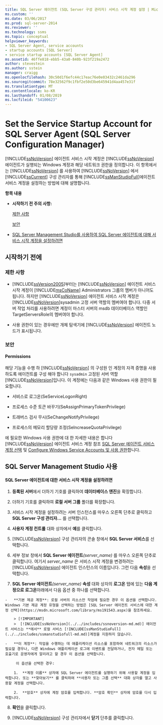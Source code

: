 ```yaml
---
title: SQL Server 에이전트 (SQL Server 구성 관리자) 서비스 시작 계정 설정 | Microsoft Docs
ms.custom: ''
ms.date: 03/06/2017
ms.prod: sql-server-2014
ms.reviewer: ''
ms.technology: ssms
ms.topic: conceptual
helpviewer_keywords:
- SQL Server Agent, service accounts
- startup accounts [SQL Server]
- service startup accounts [SQL Server Agent]
ms.assetid: 46ffe818-ebb5-43a0-840b-923f219a2472
author: stevestein
ms.author: sstein
manager: craigg
ms.openlocfilehash: 30c50d1f6efc44c17eac76e0e03432c2461da296
ms.sourcegitcommit: 78e32562f9c1fbf2e50d3be645941d4aa457e31f
ms.translationtype: MT
ms.contentlocale: ko-KR
ms.lasthandoff: 01/08/2019
ms.locfileid: "54100623"
---
```

# <a name="set-the-service-startup-account-for-sql-server-agent-sql-server-configuration-manager"></a>Set the Service Startup Account for SQL Server Agent (SQL Server Configuration Manager)
  [!INCLUDE[ssNoVersion](../../includes/ssnoversion-md.md)] 에이전트 서비스 시작 계정은 [!INCLUDE[ssNoVersion](../../includes/ssnoversion-md.md)] 에이전트가 실행되는 Windows 계정과 해당 네트워크 권한을 정의합니다. 이 항목에서는 [!INCLUDE[ssNoVersion](../../includes/ssnoversion-md.md)] 를 사용하여 [!INCLUDE[ssNoVersion](../../includes/ssnoversion-md.md)] 에서 [!INCLUDE[ssCurrent](../../includes/sscurrent-md.md)] 구성 관리자를 통해 [!INCLUDE[ssManStudioFull](../../includes/ssmanstudiofull-md.md)]에이전트 서비스 계정을 설정하는 방법에 대해 설명합니다.  
  
 **항목 내용**  
  
-   **시작하기 전 주의 사항:**  
  
     [제한 사항](#Restrictions)  
  
     [보안](#Security)  
  
-   [SQL Server Management Studio를 사용하여 SQL Server 에이전트에 대해 서비스 시작 계정을 설정하려면](#SSMSProcedure)  
  
##  <a name="BeforeYouBegin"></a> 시작하기 전에  
  
###  <a name="Restrictions"></a> 제한 사항  
  
-   [!INCLUDE[ssVersion2005](../../includes/ssversion2005-md.md)]부터는 [!INCLUDE[ssNoVersion](../../includes/ssnoversion-md.md)] 에이전트 서비스 시작 계정이 [!INCLUDE[msCoName](../../includes/msconame-md.md)] Administrators 그룹의 멤버가 아니어도 됩니다. 하지만 [!INCLUDE[ssNoVersion](../../includes/ssnoversion-md.md)] 에이전트 서비스 시작 계정은 [!INCLUDE[ssNoVersion](../../includes/ssnoversion-md.md)]sysadmin 고정 서버 역할의 멤버여야 합니다. 다중 서버 작업 처리를 사용하려면 계정이 마스터 서버의 msdb 데이터베이스 역할인 TargetServersRole의 멤버여야 합니다.  
  
-   사용 권한이 있는 경우에만 개체 탐색기에 [!INCLUDE[ssNoVersion](../../includes/ssnoversion-md.md)] 에이전트 노드가 표시됩니다.  
  
###  <a name="Security"></a> 보안  
  
####  <a name="Permissions"></a> Permissions  
 해당 기능을 수행 하 [!INCLUDE[ssNoVersion](../../includes/ssnoversion-md.md)] 의 구성원 인 계정의 자격 증명을 사용 하도록 에이전트를 구성 해야 합니다 `sysadmin` 고정된 서버 역할 [!INCLUDE[ssNoVersion](../../includes/ssnoversion-md.md)]입니다. 이 계정에는 다음과 같은 Windows 사용 권한이 필요합니다.  
  
-   서비스로 로그온(SeServiceLogonRight)  
  
-   프로세스 수준 토큰 바꾸기(SeAssignPrimaryTokenPrivilege)  
  
-   트래버스 검사 무시(SeChangeNotifyPrivilege)  
  
-   프로세스의 메모리 할당량 조정(SeIncreaseQuotaPrivilege)  
  
 에 필요한 Windows 사용 권한에 대 한 자세한 내용은 합니다 [!INCLUDE[ssNoVersion](../../includes/ssnoversion-md.md)] 에이전트 서비스 계정 참조 [SQL Server 에이전트 서비스 계정 선택](select-an-account-for-the-sql-server-agent-service.md) 및 [Configure Windows Service Accounts 및 사용 권한](../../database-engine/configure-windows/configure-windows-service-accounts-and-permissions.md)합니다.  
  
##  <a name="SSMSProcedure"></a> SQL Server Management Studio 사용  
  
#### <a name="to-set-the-service-startup-account-for-sql-server-agent"></a>SQL Server 에이전트에 대한 서비스 시작 계정을 설정하려면  
  
1.  **등록된 서버**에서 더하기 기호를 클릭하여 **데이터베이스 엔진**을 확장합니다.  
  
2.  더하기 기호를 클릭하여 **로컬 서버 그룹** 폴더를 확장합니다.  
  
3.  서비스 시작 계정을 설정하려는 서버 인스턴스를 마우스 오른쪽 단추로 클릭하고 **SQL Server 구성 관리자...** 를 선택합니다.  
  
4.  **사용자 계정 컨트롤** 대화 상자에서 **예**를 클릭합니다.  
  
5.  [!INCLUDE[ssNoVersion](../../includes/ssnoversion-md.md)] 구성 관리자의 콘솔 창에서 **SQL Server 서비스**를 선택합니다.  
  
6.  세부 정보 창에서 **SQL Server 에이전트**_(server_name)_ 를 마우스 오른쪽 단추로 클릭합니다. 여기서 *server_name* 은 서비스 시작 계정을 변경하려는 [!INCLUDE[ssNoVersion](../../includes/ssnoversion-md.md)] 에이전트 인스턴스의 이름입니다. 그런 다음 **속성**을 선택합니다.  
  
7.   **SQL Server 에이전트**_(server_name)_ **속성** 대화 상자의 **로그온** 탭에 있는 **다음 계정으로 로그온**아래에서 다음 옵션 중 하나를 선택합니다.  
  
    -   **기본 제공 계정**: 로컬 서버의 리소스만 작업에 필요한 경우 이 옵션을 선택합니다. Windows 기본 제공 계정 유형을 선택하는 방법은 [SQL Server 에이전트 서비스에 대한 계정 선택](https://msdn.microsoft.com/library/ms191543.aspx)을 참조하세요.  
  
        > [!IMPORTANT]  
        >  [!INCLUDE[ssNoVersion](../../includes/ssnoversion-md.md)] 에이전트 서비스는 **에서** 로컬 서비스 [!INCLUDE[ssManStudioFull](../../includes/ssmanstudiofull-md.md)]계정을 지원하지 않습니다.  
  
    -   **이 계정**: 작업을 수행하는 데 애플리케이션 리소스를 포함하여 네트워크의 리소스가 필요할 경우나, 다른 Windows 애플리케이션 로그에 이벤트를 전달하거나, 전자 메일 또는 호출기로 운영자에게 알리려고 할 경우 이 옵션을 선택합니다.  
  
         이 옵션을 선택한 경우:  
  
        1.  **계정 이름** 상자에 SQL Server 에이전트를 실행하기 위해 사용할 계정을 입력합니다. 또는 **찾아보기** 를 클릭하여 **사용자 또는 그룹 선택** 대화 상자를 열고 사용할 계정을 선택합니다.  
  
        2.  **암호** 상자에 계정 암호를 입력합니다. **암호 확인** 상자에 암호를 다시 입력합니다.  
  
8.  **확인**을 클릭합니다.  
  
9. [!INCLUDE[ssNoVersion](../../includes/ssnoversion-md.md)] 구성 관리자에서 **닫기** 단추를 클릭합니다.  
  
  
